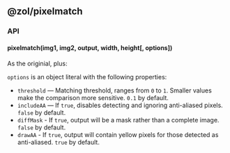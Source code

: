 ## @zol/pixelmatch

### API

#### pixelmatch(img1, img2, output, width, height[, options])

As the originial, plus:

`options` is an object literal with the following properties:

- `threshold` — Matching threshold, ranges from `0` to `1`. Smaller values make the comparison more sensitive. `0.1` by default.
- `includeAA` — If `true`, disables detecting and ignoring anti-aliased pixels. `false` by default.
- `diffMask` - If `true`, output will be a mask rather than a complete image. `false` by default.
- `drawAA` - If `true`, output will contain yellow pixels for those detected as anti-aliased. `true` by default.